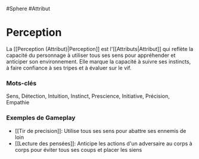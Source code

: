 #Sphere #Attribut

# Perception

La [[Perception (Attribut)|Perception]] est l'[[Attributs|Attribut]] qui reflète la capacité du personnage à utiliser tous ses sens pour appréhender et anticiper son environnement. Elle marque la capacité à suivre ses instincts, à faire confiance à ses tripes et à évaluer sur le vif.

### Mots-clés

Sens, Détection, Intuition, Instinct, Prescience, Initiative, Précision, Empathie

### Exemples de Gameplay

* [[Tir de precision]]: Utilise tous ses sens pour abattre ses ennemis de loin
* [[Lecture des pensées]]: Anticipe les actions d'un adversaire au corps à corps pour éviter tous ses coups et placer les siens